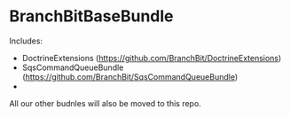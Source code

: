 # BranchBitBaseBundle

Includes:
 - DoctrineExtensions (https://github.com/BranchBit/DoctrineExtensions)
 - SqsCommandQueueBundle (https://github.com/BranchBit/SqsCommandQueueBundle)
 - 
 All our other budnles will also be moved to this repo.
